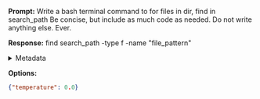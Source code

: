 **Prompt:**
Write a bash terminal command to for files in dir, find in search_path
Be concise, but include as much code as needed. Do not write anything else. Ever.


**Response:**
find search_path -type f -name "file_pattern"

<details><summary>Metadata</summary>

- Duration: 1272 ms
- Datetime: 2023-10-30T10:37:50.527942
- Model: gpt-3.5-turbo-0613

</details>

**Options:**
```json
{"temperature": 0.0}
```

